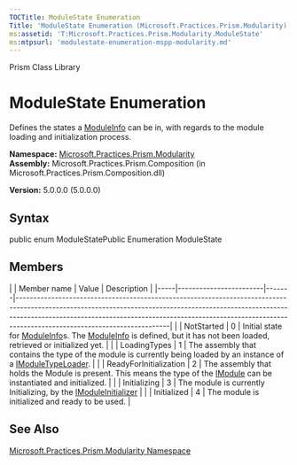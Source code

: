 ```yaml
---
TOCTitle: ModuleState Enumeration
Title: 'ModuleState Enumeration (Microsoft.Practices.Prism.Modularity)'
ms:assetid: 'T:Microsoft.Practices.Prism.Modularity.ModuleState'
ms:mtpsurl: 'modulestate-enumeration-mspp-modularity.md'
---
```


Prism Class Library

ModuleState Enumeration
=======================

Defines the states a [ModuleInfo](https://msdn.microsoft.com/library/microsoft.practices.prism.modularity.moduleinfo) can be in, with regards to the module loading and initialization process.

**Namespace:** [Microsoft.Practices.Prism.Modularity](https://msdn.microsoft.com/library/microsoft.practices.prism.modularity)
**Assembly:** Microsoft.Practices.Prism.Composition (in Microsoft.Practices.Prism.Composition.dll)

**Version:** 5.0.0.0 (5.0.0.0)

## Syntax


public enum ModuleStatePublic Enumeration ModuleState

Members
-------

<span id="membersToggle"></span>
|     | Member name            | Value | Description                                                                                                                                                                                                                                                                         |
|-----|------------------------|-------|-------------------------------------------------------------------------------------------------------------------------------------------------------------------------------------------------------------------------------------------------------------------------------------|
|     | NotStarted             | 0     | Initial state for [ModuleInfo](https://msdn.microsoft.com/library/microsoft.practices.prism.modularity.moduleinfo)s. The [ModuleInfo](https://msdn.microsoft.com/library/microsoft.practices.prism.modularity.moduleinfo) is defined, but it has not been loaded, retrieved or initialized yet. |
|     | LoadingTypes           | 1     | The assembly that contains the type of the module is currently being loaded by an instance of a [IModuleTypeLoader](https://msdn.microsoft.com/library/microsoft.practices.prism.modularity.imoduletypeloader).                                                                           |
|     | ReadyForInitialization | 2     | The assembly that holds the Module is present. This means the type of the [IModule](https://msdn.microsoft.com/library/microsoft.practices.prism.modularity.imodule) can be instantiated and initialized.                                                                                 |
|     | Initializing           | 3     | The module is currently Initializing, by the [IModuleInitializer](https://msdn.microsoft.com/library/microsoft.practices.prism.modularity.imoduleinitializer)                                                                                                                             |
|     | Initialized            | 4     | The module is initialized and ready to be used.                                                                                                                                                                                                                                     |

See Also
--------


[Microsoft.Practices.Prism.Modularity Namespace](https://msdn.microsoft.com/library/microsoft.practices.prism.modularity)
